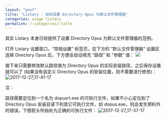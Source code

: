 ```yaml
---
layout: "post"
title: "Listary - 如何设置 Directory Opus 为默认文件管理器"
categories: usage listary
permalink: /:categories/:title
---
```


其实 Listary 本身已经提供了设置 Directory Opus 为默认文件管理器的范例。

打开 Listary 设置窗口，“常规设置” 标签页，在下方的 ”默认文件管理器“ 设置区选择 Directory Opus 后，下方便会自动填充 “路径” 和 “参数” 值：
![](https://i.imgur.com/pf1X6RV.png)


接下来只需要修改默认路径值为 Directory Opus 的实际安装路径，之后保存设置就可以了 (如果没有自定义 Directory Opus 的安装位置，则不需要进行修改)：
![2017-12-27_17-41-17](https://i.imgur.com/eRbKU3I.png)

注：

路径需要定位到一个名为 dopusrt.exe 的可执行文件，如果不小心定位到了 Directory Opus 安装目录下的其它可执行文件，如 dopus.exe，则会发生预料外的错误。下图箭头所指处为正确的可执行文件：
![2017-12-27_17-37-17](https://i.imgur.com/t7bnt1k.png)
